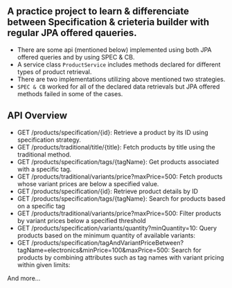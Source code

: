 ## A practice project to learn & differenciate between Specification & crieteria builder with regular JPA offered qaueries. 
- There are some api (mentioned below) implemented using both JPA offered queries and by using SPEC & CB. 
- A service class `ProductService` includes methods declared for different types of product retrieval. 
- There are two implementations utilizing above mentioned two strategies.
- `SPEC & CB` worked for all of the declared data retrievals but JPA offered methods failed in some of the cases.

## API Overview
- GET /products/specification/{id}: Retrieve a product by its ID using specification strategy.
- GET /products/traditional/title/{title}: Fetch products by title using the traditional method.
- GET /products/specification/tags/{tagName}: Get products associated with a specific tag.
- GET /products/traditional/variants/price?maxPrice=500: Fetch products whose variant prices are below a specified value.
- GET /products/specification/{id}: Retrieve product details by ID
- GET /products/specification/tags/{tagName}: Search for products based on a specific tag
- GET /products/traditional/variants/price?maxPrice=500: Filter products by variant prices below a specified threshold
- GET /products/specification/variants/quantity?minQuantity=10: Query products based on the minimum quantity of available variants:
- GET /products/specification/tagAndVariantPriceBetween?tagName=electronics&minPrice=100&maxPrice=500: Search for products by combining attributes such as tag names with variant pricing within given limits:

And more...